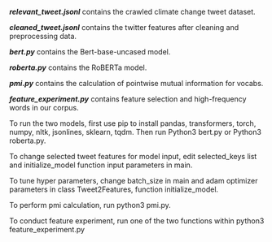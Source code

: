 ***relevant_tweet.jsonl*** contains the crawled climate change tweet dataset.

***cleaned_tweet.jsonl*** contains the twitter features after cleaning and preprocessing data.

***bert.py*** contains the Bert-base-uncased model.

***roberta.py*** contains the RoBERTa model.

***pmi.py*** contains the calculation of pointwise mutual information for vocabs.

***feature_experiment.py*** contains feature selection and high-frequency words in our corpus.

To run the two models, first use pip to install pandas, transformers, torch, numpy, nltk, jsonlines, sklearn, tqdm. Then run Python3 bert.py or Python3 roberta.py.

To change selected tweet features for model input, edit selected_keys list and initialize_model function input parameters in main.

To tune hyper parameters, change batch_size in main and adam optimizer parameters in class Tweet2Features, function initialize_model.

To perform pmi calculation, run python3 pmi.py.

To conduct feature experiment, run one of the two functions within python3 feature_experiment.py
